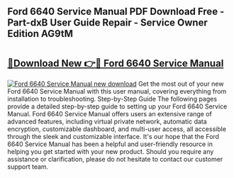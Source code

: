 ## Ford 6640 Service Manual PDF Download Free - Part-dxB User Guide Repair - Service Owner Edition AG9tM

# <h2><a href="http://bc24931.oget.top/?id=Ford+6640+Service+Manual">🔗Download New 👉🔴 Ford 6640 Service Manual</a></h2>

[![Ford 6640 Service Manual new download](https://i.imgur.com/5g1atiW.png)](http://bc24931.oget.top/?id=Ford+6640+Service+Manual)
Get the most out of your new Ford 6640 Service Manual with this user manual, covering everything from installation to troubleshooting. Step-by-Step Guide The following pages provide a detailed step-by-step guide to setting up your Ford 6640 Service Manual. Ford 6640 Service Manual offers users an extensive range of advanced features, including virtual private network, automatic data encryption, customizable dashboard, and multi-user access, all accessible through the sleek and customizable interface. It's our hope that the Ford 6640 Service Manual has been a helpful and user-friendly resource in helping you get started with your new product. Should you require any assistance or clarification, please do not hesitate to contact our customer support team.
